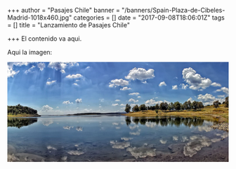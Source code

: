 +++
author = "Pasajes Chile"
banner = "/banners/Spain-Plaza-de-Cibeles-Madrid-1018x460.jpg"
categories = []
date = "2017-09-08T18:06:01Z"
tags = []
title = "Lanzamiento de Pasajes Chile"

+++
El contenido va aqui.

Aqui la imagen:

![](/banners/spain6-1018x460.jpg)

